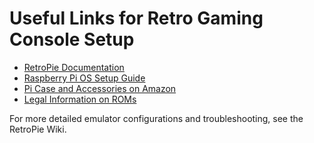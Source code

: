 # Useful Links for Retro Gaming Console Setup

- [RetroPie Documentation](https://retropie.org.uk/docs/)
- [Raspberry Pi OS Setup Guide](https://www.raspberrypi.com/documentation/computers/getting-started.html)
- [Pi Case and Accessories on Amazon](https://www.amazon.com)
- [Legal Information on ROMs](https://retropie.org.uk/docs/Legal/)

For more detailed emulator configurations and troubleshooting, see the RetroPie Wiki.
